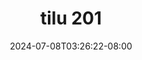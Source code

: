 --- 
title: "tilu 201"
description: "download   tilu 201 yandex durasi panjang  "
date: 2024-07-08T03:26:22-08:00
file_code: "pgsmt9vs4yvq"
draft: false
cover: "7ayjbt235iryfdeq.jpg"
tags: ["tilu", "bokep-indo", "bokep-viral", "bokep-ig"]
length: 264
fld_id: "1483108"
foldername: "Agnez t0brut"
categories: ["Agnez t0brut"]
views: 0
---
